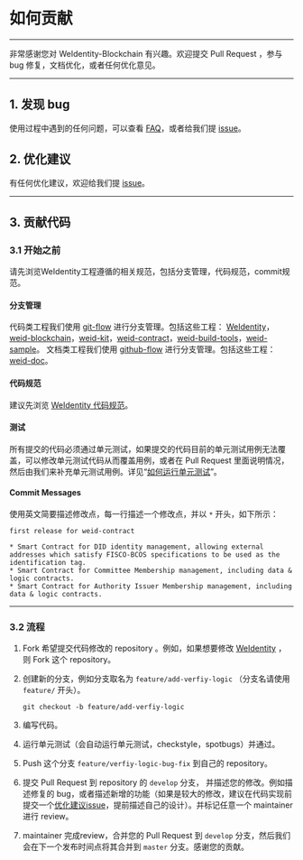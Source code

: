 # 如何贡献

---

非常感谢您对 WeIdentity-Blockchain 有兴趣。欢迎提交 Pull Request ，参与 bug 修复，文档优化，或者任何优化意见。

---

## 1. 发现 bug

使用过程中遇到的任何问题，可以查看 [FAQ](https://weidentity.readthedocs.io/zh_CN/latest/docs/faq.html)，或者给我们提 [issue](https://github.com/WeBankFinTech/WeIdentity-Blockchain/issues)。

## 2. 优化建议

有任何优化建议，欢迎给我们提 [issue](https://github.com/WeBankFinTech/WeIdentity-Blockchain/issues)。

---

## 3. 贡献代码

### 3.1 开始之前

请先浏览WeIdentity工程遵循的相关规范，包括分支管理，代码规范，commit规范。

#### 分支管理

代码类工程我们使用 [git-flow](https://nvie.com/posts/a-successful-git-branching-model/) 进行分支管理。包括这些工程： [WeIdentity](https://github.com/WeBankFinTech/WeIdentity)，[weid-blockchain](https://github.com/WeBankFinTech/weid-blockchain)，[weid-kit](https://github.com/WeBankFinTech/weid-kit)，[weid-contract](https://github.com/WeBankFinTech/weid-contract)，[weid-build-tools](https://github.com/WeBankFinTech/weid-build-tools)，[weid-sample](https://github.com/WeBankFinTech/weid-sample)。
文档类工程我们使用 [github-flow](http://scottchacon.com/2011/08/31/github-flow.html) 进行分支管理。包括这些工程：[weid-doc](https://github.com/WeBankFinTech/weid-doc)。

#### 代码规范

建议先浏览 [WeIdentity 代码规范](https://weidentity.readthedocs.io/zh_CN/latest/docs/styleguides/styleguides.html)。

#### 测试

所有提交的代码必须通过单元测试，如果提交的代码目前的单元测试用例无法覆盖，可以修改单元测试代码从而覆盖用例，或者在 Pull Request 里面说明情况，然后由我们来补充单元测试用例。详见“[如何运行单元测试](https://weidentity.readthedocs.io/zh_CN/latest/docs/how-to-run-unit-test.html)”。

#### Commit Messages

使用英文简要描述修改点，每一行描述一个修改点，并以 `*` 开头，如下所示：

```text
first release for weid-contract

* Smart Contract for DID identity management, allowing external
addresses which satisfy FISCO-BCOS specifications to be used as the
identification tag.
* Smart Contract for Committee Membership management, including data &
logic contracts.
* Smart Contract for Authority Issuer Membership management, including
data & logic contracts.
```

---

### 3.2 流程

1. Fork 希望提交代码修改的 repository 。例如，如果想要修改 [WeIdentity](https://github.com/WeBankFinTech/WeIdentity) ，则 Fork 这个 repository。

2. 创建新的分支，例如分支取名为 `feature/add-verfiy-logic` （分支名请使用 `feature/` 开头）。

    ```shell
    git checkout -b feature/add-verfiy-logic
    ```

3. 编写代码。

4. 运行单元测试（会自动运行单元测试，checkstyle，spotbugs）并通过。

5. Push 这个分支 `feature/verfiy-logic-bug-fix` 到自己的 repository。

6. 提交 Pull Request 到 repository 的 `develop` 分支， 并描述您的修改。例如描述修复的 bug，或者描述新增的功能（如果是较大的修改，建议在代码实现前提交一个[优化建议issue](https://github.com/WeBankFinTech/WeIdentity-Blockchain/issues)，提前描述自己的设计）。并标记任意一个 maintainer 进行 review。

7. maintainer 完成review，合并您的 Pull Request 到 `develop` 分支，然后我们会在下一个发布时间点将其合并到 `master` 分支。感谢您的贡献。
